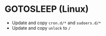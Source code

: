 GOTOSLEEP (Linux)
=================

* Update and copy `cron.d/*` and `sudoers.d/*`
* Update and copy `unlock` to `/`